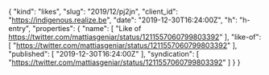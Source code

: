{
  "kind": "likes",
  "slug": "2019/12/pj2jn",
  "client_id": "https://indigenous.realize.be",
  "date": "2019-12-30T16:24:00Z",
  "h": "h-entry",
  "properties": {
    "name": [
      "Like of https://twitter.com/mattiasgeniar/status/1211557060799803392"
    ],
    "like-of": [
      "https://twitter.com/mattiasgeniar/status/1211557060799803392"
    ],
    "published": [
      "2019-12-30T16:24:00Z"
    ],
    "syndication": [
      "https://twitter.com/mattiasgeniar/status/1211557060799803392"
    ]
  }
}
